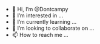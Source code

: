 - 👋 Hi, I’m @Dontcampy
- 👀 I’m interested in ...
- 🌱 I’m currently learning ...
- 💞️ I’m looking to collaborate on ...
- 📫 How to reach me ...

<!---
Dontcampy/Dontcampy is a ✨ special ✨ repository because its `README.md` (this file) appears on your GitHub profile.
You can click the Preview link to take a look at your changes.
--->
